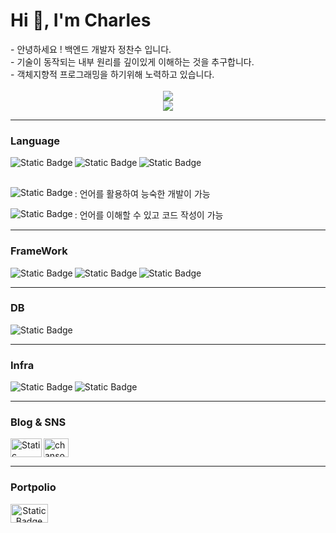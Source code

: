 
<h1 align="left">Hi 👋, I'm Charles</h1>
- 안녕하세요 ! 백엔드 개발자 정찬수 입니다. <br>
- 기술이 동작되는 내부 원리를 깊이있게 이해하는 것을 추구합니다. <br>
- 객체지향적 프로그래밍을 하기위해 노력하고 있습니다. <br><br>

<div align="center">  
  <img src ="https://mazassumnida.wtf/api/v2/generate_badge?boj=ckstn0672" />
  <br>
  <img src = "https://github-readme-stats.vercel.app/api?username=iamcharles98&theme=flag-india&show_icons=true" />
<br>
</div>

***

### Language
<div>
<img align ="left" alt="Static Badge" src="https://img.shields.io/badge/JAVA-Lv3-orange?style=flat-square"></img>  
<img align ="left" alt="Static Badge" src="https://img.shields.io/badge/C-Lv2-blue?style=flat-square&logo=C&logoColor=blue"></img>  
<img align ="left" alt="Static Badge" src="https://img.shields.io/badge/Python-Lv2-blue?style=flat-square&logo=Python&logoColor=blue"></img>
</div>
<br>
<br>
<div>
<img align ="left" alt="Static Badge" src="https://img.shields.io/badge/Lv3-orange?style=flat-square"></img>
<p>: 언어를 활용하여 능숙한 개발이 가능</p>
<img align ="left" alt="Static Badge" src="https://img.shields.io/badge/Lv2-blue?style=flat-square"></img>
<p>: 언어를 이해할 수 있고 코드 작성이 가능</p>
</div>

***

### FrameWork
<div>
<img align ="left" alt="Static Badge" src="https://img.shields.io/badge/SPRINGBOOT-green?style=flat-square&logo=springboot"></img>
<img align ="left" alt="Static Badge" src="https://img.shields.io/badge/Junit5-black?style=flat-square&logo=junit5"></img>
<img align ="left" alt="Static Badge" src="https://img.shields.io/badge/Mockito-grey?style=flat-square"></img>
<br>
</div>

***

### DB
<div>
<img align ="left" alt="Static Badge" src="https://img.shields.io/badge/MySQL-yellow?style=flat-square&logo=MySQL"></img>
<br>
</div>

***

### Infra
<div>
<img align ="left" alt="Static Badge" src="https://img.shields.io/badge/AWS_EC2-blue?style=flat-square&logo=amazonec2"></img>
<img align ="left" alt="Static Badge" src="https://img.shields.io/badge/LINUX-orange?style=flat-square&logo=linux"></img>
<br>
</div>

***

### Blog & SNS
<div>
<a href="https://velog.io/@iamcharles98/posts" target="blank">
  <img align ="left" alt="Static Badge" src="https://img.shields.io/badge/BLOG-green?style=plastic&logo=velog" height="30" width="50" ></img>
</a>
<a href="https://instagram.com/chansoooliveira" target="blank">
  <img align="center" src="https://raw.githubusercontent.com/rahuldkjain/github-profile-readme-generator/master/src/images/icons/Social/instagram.svg" alt="chansoooliveira" height="30" width="40"/>
</a> 
<br>
</div>

***


### Portpolio 
<div align="center" >
<a href="https://charles98.notion.site/About-Me-10c434d77774804ab52ed71aac29fa95?pvs=4">
<img align ="left" alt="Static Badge" src="https://img.shields.io/badge/CLICK_HERE!-orange?style=plastic" height="30" width="60" ></img>
</a>
</div>


  

